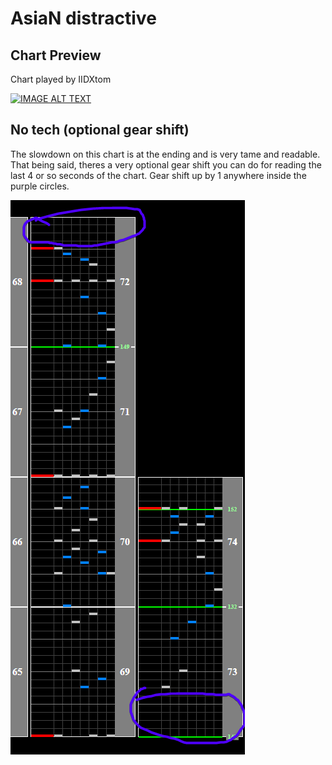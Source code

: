 # AsiaN distractive

## Chart Preview
Chart played by IIDXtom

[![IMAGE ALT TEXT](http://img.youtube.com/vi/ZaaZy-yYwD0/0.jpg)](https://youtu.be/ZaaZy-yYwD0?t=113 "beatmania IIDX 24 SINOBUZ AsiaN distractive SPA 正規")

## No tech (optional gear shift)

The slowdown on this chart is at the ending and is very tame and readable. That being said, theres a very optional gear shift you can do for reading the last 4 or so seconds of the chart. Gear shift up by 1 anywhere inside the purple circles.

![AsiaN distractive GS](Ad.png "Optional AsiaN distractive Gear Shift spot")